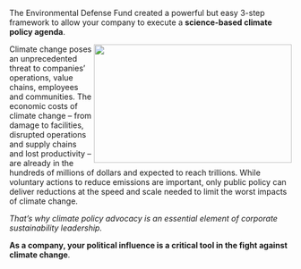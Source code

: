 The Environmental Defense Fund created a powerful but easy 3-step framework to allow your company to execute a **science-based climate policy agenda**.

<img align="right" src="https://business.edf.org/wp-content/uploads/AAA_GFX_1500.jpg" width="353" height="212">

Climate change poses an unprecedented threat to companies’ operations, value chains, employees and communities. The economic costs of climate change – from damage to facilities, disrupted operations and supply chains and lost productivity – are already in the hundreds of millions of dollars and expected to reach trillions. While voluntary actions to reduce emissions are important, only public policy can deliver reductions at the speed and scale needed to limit the worst impacts of climate change.

*That’s why climate policy advocacy is an essential element of corporate sustainability leadership.*

**As a company, your political influence is a critical tool in the fight against climate change**.